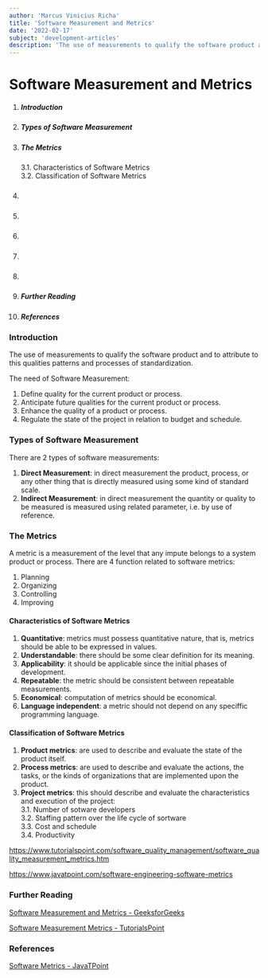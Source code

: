 ```yaml
---
author: 'Marcus Vinicius Richa'
title: 'Software Measurement and Metrics'
date: '2022-02-17'
subject: 'development-articles'
description: 'The use of measurements to qualify the software product and to attribute to this qualities patterns and processes of standardization. The need of software measurement is related to: 1. Define quality for the current product or process; 2. Anticipate future qualities for the current product or process; 3. Enhance the quality of a product or process; 4. Regulate the state of the project in relation to budget and schedule. .'
---
```


# Software Measurement and Metrics

1. ##### Introduction  
2. ##### Types of Software Measurement
3. ##### The Metrics 
	3.1. Characteristics of Software Metrics	
	3.2. Classification of Software Metrics
4. ##### 
5. ##### 
6. ##### 
7. ##### 
8. ##### 
9. ##### Further Reading
10. ##### References

### Introduction

The use of measurements to qualify the software product and to attribute to this qualities patterns and processes of standardization.

The need of Software Measurement:

1. Define quality for the current product or process.
2. Anticipate future qualities for the current product or process.
3. Enhance the quality of a product or process.
4. Regulate the state of the project in relation to budget and schedule.


### Types of Software Measurement

There are 2 types of software measurements:

1. **Direct Measurement**: in direct measurement the product, process, or any other thing that is directly measured using some kind of standard scale.
2. **Indirect Measurement**: in direct measurement the quantity or quality to be measured is measured using related parameter, i.e. by use of reference.


### The Metrics

A metric is a measurement of the level that any impute belongs to a system product or process. There are 4 function related to software metrics:

1. Planning
2. Organizing
3. Controlling
4. Improving

#### Characteristics of Software Metrics

1. **Quantitative**: metrics must possess quantitative nature, that is, metrics should be able to be expressed in values.
2. **Understandable**: there should be some clear definition for its meaning.
3. **Applicability**: it should be applicable since the initial phases of development.
4. **Repeatable**: the metric should be consistent between repeatable measurements.
5. **Economical**: computation of metrics should be economical.
6. **Language independent**: a metric should not depend on any speciffic programming language.


#### Classification of Software Metrics

1. **Product metrics**: are used to describe and evaluate the state of the product itself.
2. **Process metrics**: are used to describe and evaluate the actions, the tasks, or the kinds of organizations that are implemented upon the product.
3. **Project metrics**: this should describe and evaluate the characteristics and execution of the project:      
	3.1. Number of sotware developers     
	3.2. Staffing pattern over the life cycle of sortware      
	3.3. Cost and schedule     
	3.4. Productivity     












https://www.tutorialspoint.com/software_quality_management/software_quality_measurement_metrics.htm

https://www.javatpoint.com/software-engineering-software-metrics

### Further Reading

[Software Measurement and Metrics - GeeksforGeeks](https://www.geeksforgeeks.org/software-measurement-and-metrics/)

[Software Measurement Metrics - TutorialsPoint](https://www.tutorialspoint.com/software_quality_management/software_quality_measurement_metrics.htm)

### References


[Software Metrics - JavaTPoint](https://www.javatpoint.com/software-engineering-software-metrics)


